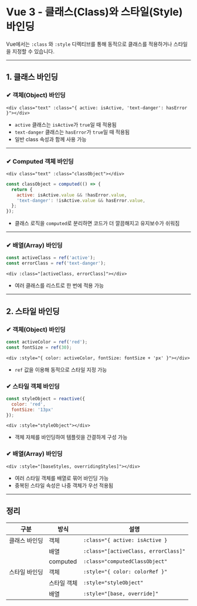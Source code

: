 # Vue 3 - 클래스(Class)와 스타일(Style) 바인딩

Vue에서는 `:class` 와 `:style` 디렉티브를 통해 동적으로 클래스를 적용하거나 스타일을 지정할 수 있습니다.

---

## 1. 클래스 바인딩

### ✔ 객체(Object) 바인딩

```vue
<div class="text" :class="{ active: isActive, 'text-danger': hasError }"></div>
```
- `active` 클래스는 `isActive`가 `true`일 때 적용됨
- `text-danger` 클래스는 `hasError`가 `true`일 때 적용됨
- 일반 class 속성과 함께 사용 가능

---

### ✔ Computed  객체 바인딩
```vue
<div class="text" :class="classObject"></div>
```
```js
const classObject = computed(() => {
  return {
    active: isActive.value && !hasError.value,
    'text-danger': !isActive.value && hasError.value,
  };
});
```
- 클래스  로직을 `computed`로 분리하면 코드가 더 깔끔해지고 유지보수가 쉬워짐

---

### ✔ 배열(Array) 바인딩
```js
const activeClass = ref('active');
const errorClass = ref('text-danger');
```
```vue
<div :class="[activeClass, errorClass]"></div>
```
- 여러 클래스를 리스트로 한 번에 적용 가능

---

## 2. 스타일 바인딩
### ✔ 객체(Object) 바인딩
```js
const activeColor = ref('red');
const fontSize = ref(30);
```
```vue
<div :style="{ color: activeColor, fontSize: fontSize + 'px' }"></div>
```
- `ref` 값을 이용해 동적으로 스타일 지정 가능


### ✔ 스타일 객체 바인딩
```js
const styleObject = reactive({
  color: 'red',
  fontSize: '13px'
});
```
```vue
<div :style="styleObject"></div>
```
- 객체 자체를 바인딩하여 템플릿을 간결하게 구성 가능


### ✔ 배열(Array) 바인딩
```vue
<div :style="[baseStyles, overridingStyles]"></div>
```
- 여러 스타일 객체를 배열로 묶어 바인딩 가능
- 중복된 스타일 속성은 나중 객체가 우선 적용됨

---

## 정리
| 구분          | 방식       | 설명                                 |
|---------------|------------|--------------------------------------|
| 클래스 바인딩 | 객체       | `:class="{ active: isActive }`       |
|               | 배열       | `:class="[activeClass, errorClass]"` |
|               | computed   | `:class="computedClassObject"`       |
| 스타일 바인딩 | 객체       | `:style="{ color: colorRef }"`       |
|               | 스타일 객체| `:style="styleObject"`               |
|               | 배열       | `:style="[base, override]"`          |